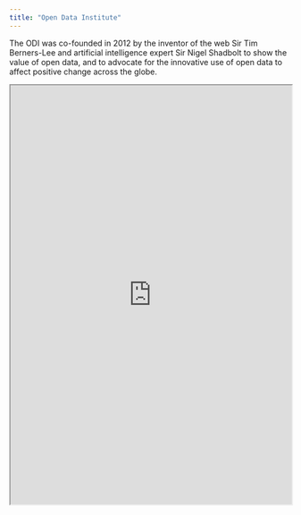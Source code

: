```yaml
---
title: "Open Data Institute"
---
```


The ODI was co-founded in 2012 by the inventor of the web Sir Tim Berners-Lee and artificial intelligence expert Sir Nigel Shadbolt to show the value of open data, and to advocate for the innovative use of open data to affect positive change across the globe.

<iframe height="750" width="100%" src="https://ewelton.github.io/ktest/wiki.html#Open%20Data%20Institute"></iframe>
